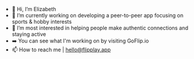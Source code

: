 - 👋 Hi, I’m Elizabeth
- 👀 I’m currently working on developing a peer-to-peer app focusing on sports & hobby interests
- 🌱 I’m most interested in helping people make authentic connections and staying active
- ➡️ You can see what I'm working on by visiting GoFlip.io
- 📫 How to reach me | hello@flipplay.app

<!---
ElizabethAnne711/ElizabethAnne711 is a ✨ special ✨ repository because its `README.md` (this file) appears on your GitHub profile.
You can click the Preview link to take a look at your changes.
--->
